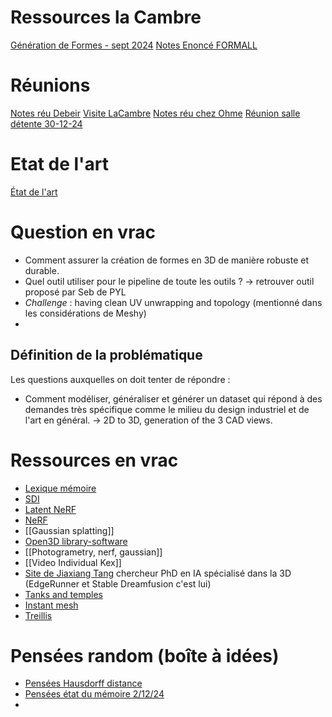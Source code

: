 # Ressources la Cambre
[Génération de Formes - sept 2024](La%20Cambre%20Design%20Industriel%20-%20Projet%20A%20I%20–%20Génération%20de%20Formes%20-%20sept%202024.pdf)
[Notes Enoncé FORMALL](Notes%20Enoncé%20FORMALL.md)

# Réunions
[Notes réu Debeir](Notes%20réu%20Debeir.md)
[Visite LaCambre](Visite%20LaCambre.md)
[Notes réu chez Ohme](Notes%20réu%20chez%20Ohme.md)
[Réunion salle détente 30-12-24](Réunion%20salle%20détente%2030-12-24.md)

# Etat de l'art
[État de l'art](État%20de%20l'art)

# Question en vrac
- Comment assurer la création de formes en 3D de manière robuste et durable. 
- Quel outil utiliser pour le pipeline de toute les outils ? $\to$ retrouver outil proposé par Seb de PYL
- _Challenge_ : having clean UV unwrapping and topology (mentionné dans les considérations de Meshy)
- 

## Définition de la problématique
Les questions auxquelles on doit tenter de répondre :
- Comment modéliser, généraliser et générer un dataset qui répond à des demandes très spécifique comme le milieu du design industriel et de l'art en général. $\to$ 2D to 3D, generation of the 3 CAD views.  


# Ressources en vrac
- [Lexique mémoire](Lexique%20mémoire)
- [SDI](SDI.md)
- [Latent NeRF](Latent%20NeRF.md)
- [NeRF](NeRF.md) 
- [[Gaussian splatting]]
- [Open3D library-software](Open3D)
- [[Photogrametry, nerf, gaussian]]
- [[Video Individual Kex]]
- [Site de Jiaxiang Tang](https://me.kiui.moe/) chercheur PhD en IA spécialisé dans la 3D (EdgeRunner et Stable Dreamfusion c'est lui) 
- [Tanks and temples](https://www.tanksandtemples.org/details/8610/)
- [Instant mesh](https://arxiv.org/pdf/2404.07191)
- [Treillis](https://trellis3d.github.io/)

# Pensées random (boîte à idées)
- [Pensées Hausdorff distance](Pensées%20Hausdorff%20distance.md)
- [Pensées état du mémoire 2/12/24](Pensées%20état%20du%20mémoire.md)
- 